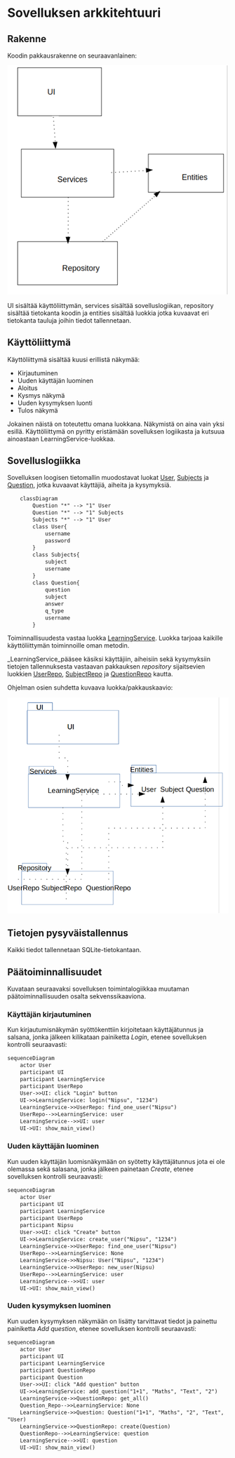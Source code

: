 # Sovelluksen arkkitehtuuri

## Rakenne 

Koodin pakkausrakenne on seuraavanlainen:

![Pakkausrakenne](./Kuvat//arkkitehtuuri.png)

UI sisältää käyttöliittymän, services sisältää sovelluslogiikan, repository sisältää tietokanta koodin ja entities sisältää luokkia jotka kuvaavat eri tietokanta tauluja joihin tiedot tallennetaan.

## Käyttöliittymä 

Käyttöliittymä sisältää kuusi erillistä näkymää:

- Kirjautuminen
- Uuden käyttäjän luominen
- Aloitus
- Kysmys näkymä
- Uuden kysymyksen luonti
- Tulos näkymä

Jokainen näistä on toteutettu omana luokkana. Näkymistä on aina vain yksi esillä. Käyttöliittymä on pyritty eristämään sovelluksen logiikasta ja kutsuua ainoastaan LearningService-luokkaa.

## Sovelluslogiikka

Sovelluksen loogisen tietomallin muodostavat luokat [User](https://github.com/Kappe01/OT_harjoitustyo/blob/master/src/entities/user.py), [Subjects](https://github.com/Kappe01/OT_harjoitustyo/blob/master/src/entities/subjects.py) ja [Question](https://github.com/Kappe01/OT_harjoitustyo/blob/master/src/entities/questions.py), jotka kuvaavat käyttäjiä, aiheita ja kysymyksiä.

```mermaid
    classDiagram
        Question "*" --> "1" User
        Question "*" --> "1" Subjects
        Subjects "*" --> "1" User
        class User{
            username
            password
        }
        class Subjects{
            subject
            username
        }
        class Question{
            question
            subject
            answer
            q_type
            username
        }
```
Toiminnallisuudesta vastaa luokka [LearningService](https://github.com/Kappe01/OT_harjoitustyo/blob/master/src/services/learning_services.py). Luokka tarjoaa kaikille käyttöliittymän toiminnoille oman metodin. 

_LearningService_pääsee käsiksi käyttäjiin, aiheisiin sekä kysymyksiin tietojen tallennuksesta vastaavan pakkauksen _repository_ sijaitsevien luokkien [UserRepo](https://github.com/Kappe01/OT_harjoitustyo/blob/master/src/repository/user_repository.py), [SubjectRepo](https://github.com/Kappe01/OT_harjoitustyo/blob/master/src/repository/subject_repository.py) ja [QuestionRepo](https://github.com/Kappe01/OT_harjoitustyo/blob/master/src/repository/question_repository.py) kautta.

Ohjelman osien suhdetta kuvaava luokka/pakkauskaavio:

![Luokka/Pakkauskaavio](./Kuvat/luokat.png)

## Tietojen pysyväistallennus

Kaikki tiedot tallennetaan SQLite-tietokantaan.

## Päätoiminnallisuudet

Kuvataan seuraavaksi sovelluksen toimintalogiikkaa muutaman päätoiminnallisuuden osalta sekvenssikaaviona.

### Käyttäjän kirjautuminen

Kun kirjautumisnäkymän syöttökenttiin kirjoitetaan käyttäjätunnus ja salsana, jonka jälkeen kilikataan painiketta _Login_, etenee sovelluksen kontrolli seuraavasti:

```mermaid
sequenceDiagram
    actor User
    participant UI
    participant LearningService
    participant UserRepo
    User->>UI: click "Login" button
    UI->>LearningService: login("Nipsu", "1234")
    LearningService->>UserRepo: find_one_user("Nipsu")
    UserRepo-->>LearningService: user
    LearningService-->>UI: user
    UI->UI: show_main_view()
```

### Uuden käyttäjän luominen

Kun uuden käyttäjän luomisnäkymään on syötetty käyttäjätunnus jota ei ole olemassa sekä salasana, jonka jälkeen painetaan _Create_, etenee sovelluksen kontrolli seuraavasti:

```mermaid
sequenceDiagram
    actor User
    participant UI
    participant LearningService
    participant UserRepo
    participant Nipsu
    User->>UI: click "Create" button
    UI->>LearningService: create_user("Nipsu", "1234")
    LearningService->>UserRepo: find_one_user("Nipsu")
    UserRepo-->>LearningService: None
    LearningService->>Nipsu: User("Nipsu", "1234")
    LearningService->>UserRepo: new_user(Nipsu)
    UserRepo-->>LearningService: user
    LearningService-->>UI: user
    UI->UI: show_main_view()
```

### Uuden kysymyksen luominen

Kun uuden kysymyksen näkymään on lisätty tarvittavat tiedot ja painettu painiketta _Add question_, etenee sovelluksen kontrolli seuraavasti:

```mermaid
sequenceDiagram
    actor User
    participant UI
    participant LearningService
    participant QuestionRepo
    participant Question
    User->>UI: click "Add question" button
    UI->>LearningService: add_question("1+1", "Maths", "Text", "2")
    LearningService->>QuestionRepo: get_all()
    Question_Repo-->>LearningService: None
    LearningService->>Question: Question("1+1", "Maths", "2", "Text", "User)
    LearningService->>QuestionRepo: create(Question)
    QuestionRepo-->>LearningService: question
    LearningService-->>UI: question
    UI->UI: show_main_view()
```